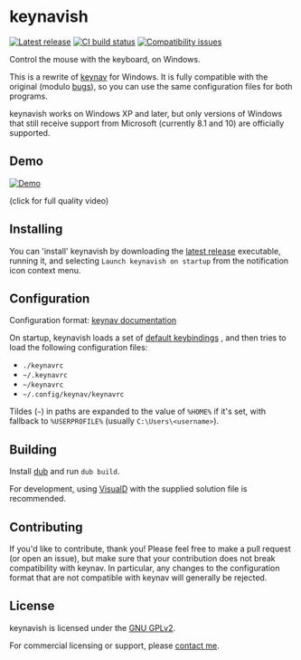 # keynavish

[![Latest release](https://img.shields.io/github/v/release/lesderid/keynavish?sort=semver)](https://github.com/lesderid/keynavish/releases/latest)
[![CI build status](https://img.shields.io/github/actions/workflow/status/lesderid/keynavish/ci.yml)](https://github.com/lesderid/keynavish/actions?query=workflow%3ACI)
[![Compatibility issues](https://img.shields.io/github/issues/lesderid/keynavish/compatibility)](https://github.com/lesderid/keynavish/labels/compatibility)

Control the mouse with the keyboard, on Windows.

This is a rewrite of [keynav](https://github.com/jordansissel/keynav)
for Windows. It is fully compatible with the original (modulo
[bugs](https://github.com/lesderid/keynavish/labels/compatibility)),
so you can use the same configuration files for both programs.

keynavish works on Windows XP and later, but only versions of Windows
that still receive support from Microsoft (currently 8.1 and 10) are
officially supported.

## Demo

[![Demo](https://lesderid.net/keynavish-demo.gif)](https://lesderid.net/keynavish-demo.webm)

(click for full quality video)

## Installing

You can 'install' keynavish by downloading the [latest
release](https://github.com/lesderid/keynavish/releases/latest)
executable, running it, and selecting `Launch keynavish on startup` from
the notification icon context menu.

## Configuration

Configuration format: [keynav
documentation](https://github.com/jordansissel/keynav/blob/master/keynav.pod)

On startup, keynavish loads a set of
[default keybindings](https://github.com/lesderid/keynavish/blob/9cce3b7c8ae03791f8ef3aedcc3015bde2f8a054/src/keynavish/keyboardinput.d#L11-L51)
, and then tries
to load the following configuration files:

* `./keynavrc`
* `~/.keynavrc`
* `~/keynavrc`
* `~/.config/keynav/keynavrc`

Tildes (`~`) in paths are expanded to the value of `%HOME%` if it's set,
with fallback to `%USERPROFILE%` (usually `C:\Users\<username>`).

## Building

Install [dub](https://dub.pm/) and run `dub build`.

For development, using [VisualD](https://rainers.github.io/visuald/)
with the supplied solution file is recommended.

## Contributing

If you'd like to contribute, thank you! Please feel free to make a pull
request (or open an issue), but make sure that your contribution does
not break compatibility with keynav. In particular, any changes to the
configuration format that are not compatible with keynav will generally
be rejected.

## License

keynavish is licensed under the [GNU GPLv2](/LICENSE).

For commercial licensing or support, please [contact
me](https://lesderid.net).
